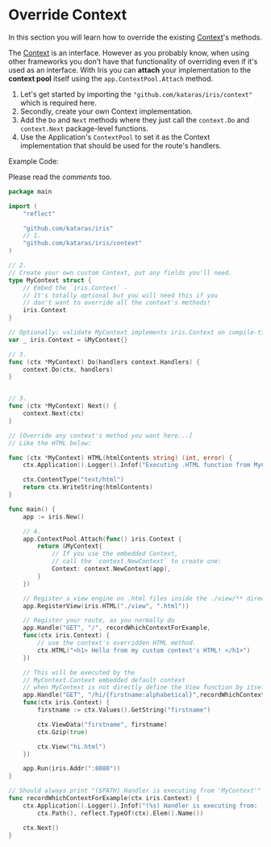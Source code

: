 # Override Context

In this section you will learn how to override the existing [Context](https://godoc.org/github.com/kataras/iris/context#Context)'s methods.

The [Context](https://godoc.org/github.com/kataras/iris/context#Context) is an interface. However as you probably know, when using other frameworks you don't have that functionality of overriding even if it's used as an interface. With Iris you can **attach** your implementation to the **context pool** itself using the `app.ContextPool.Attach` method.

1. Let's get started by importing the `"github.com/kataras/iris/context"` which is required here.
2. Secondly, create your own Context implementation.
3. Add the `Do` and `Next` methods where they just call the `context.Do` and `context.Next` package-level functions.
4. Use the Application's `ContextPool` to set it as the Context implementation that should be used for the route's handlers.

Example Code:

Please read the _comments_ too.

```go
package main

import (
    "reflect"

    "github.com/kataras/iris"
    // 1.
    "github.com/kataras/iris/context"
)

// 2.
// Create your own custom Context, put any fields you'll need.
type MyContext struct {
    // Embed the `iris.Context` - 
    // It's totally optional but you will need this if you
    // don't want to override all the context's methods!
    iris.Context
}

// Optionally: validate MyContext implements iris.Context on compile-time.
var _ iris.Context = &MyContext{}

// 3.
func (ctx *MyContext) Do(handlers context.Handlers) {
    context.Do(ctx, handlers)
}


// 3.
func (ctx *MyContext) Next() {
    context.Next(ctx)
}

// [Override any context's method you want here...]
// Like the HTML below:

func (ctx *MyContext) HTML(htmlContents string) (int, error) {
    ctx.Application().Logger().Infof("Executing .HTML function from MyContext")

    ctx.ContentType("text/html")
    return ctx.WriteString(htmlContents)
}

func main() {
    app := iris.New()

    // 4.
    app.ContextPool.Attach(func() iris.Context {
        return &MyContext{
            // If you use the embedded Context,
            // call the `context.NewContext` to create one:
            Context: context.NewContext(app),
        }
    })

    // Register a view engine on .html files inside the ./view/** directory.
    app.RegisterView(iris.HTML("./view", ".html"))

    // Register your route, as you normally do
    app.Handle("GET", "/", recordWhichContextForExample,
    func(ctx iris.Context) {
        // use the context's overridden HTML method.
        ctx.HTML("<h1> Hello from my custom context's HTML! </h1>")
    })

    // This will be executed by the
    // MyContext.Context embedded default context
    // when MyContext is not directly define the View function by itself.
    app.Handle("GET", "/hi/{firstname:alphabetical}",recordWhichContextForExample,
    func(ctx iris.Context) {
        firstname := ctx.Values().GetString("firstname")

        ctx.ViewData("firstname", firstname)
        ctx.Gzip(true)

        ctx.View("hi.html")
    })

    app.Run(iris.Addr(":8080"))
}

// Should always print "($PATH) Handler is executing from 'MyContext'"
func recordWhichContextForExample(ctx iris.Context) {
    ctx.Application().Logger().Infof("(%s) Handler is executing from: '%s'",
        ctx.Path(), reflect.TypeOf(ctx).Elem().Name())

    ctx.Next()
}
```

